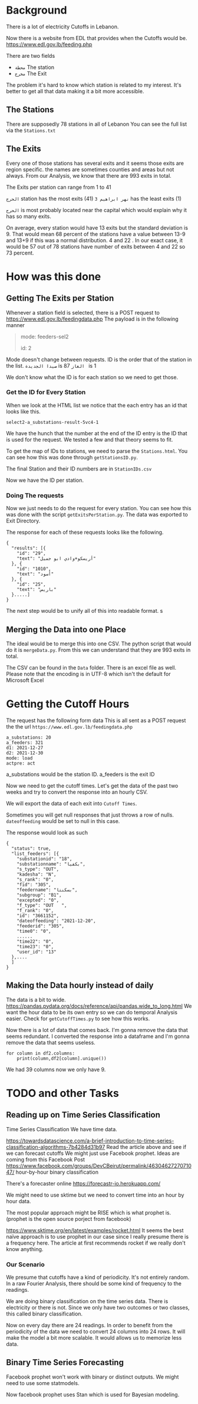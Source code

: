 # Background
There is a lot of electricity Cutoffs in Lebanon.

Now there is a website from EDL that provides when the Cutoffs would be.
https://www.edl.gov.lb/feeding.php

There are two fields
- `محطة` The station
- `مخرج` The Exit

The problem it's hard to know which station is related to my interest. It's better to get all that data making it a bit more accessible.

## The Stations
There are supposedly 78 stations in all of Lebanon
You can see the full list via the `Stations.txt`

## The Exits
Every one of those stations has several exits and it seems those exits are region specific.
the names are sometimes counties and areas but not always.
From our Analysis, we know that there are 993 exits in total.

The Exits per station can range from 1 to 41

`الحرج` station has the most exits (41)
`نهر ابراهيم 3` has the least exits (1)

`الحرج` is most probably located near the capital which would explain why it has so many exits.

On average, every station would have 13 exits but the standard deviation is 9. That would mean 68 percent of the stations have a value between 13-9 and 13+9 if this was a normal distribution. 4 and 22 . In our exact case, it would be 57 out of 78 stations have number of exits between 4 and 22 so 73 percent.

# How was this done
## Getting The Exits per Station
Whenever a station field is selected, there is a POST request to https://www.edl.gov.lb/feedingdata.php
The payload is in the following manner
> mode: feeders-sel2
>
> id: 2

Mode doesn't change between requests. ID is the order that of the station in the list.
`صيدا الجديدة` is 87
`الغاز ` is 1

We don't know what the ID is for each station so we need to get those.
### Get the ID for Every Station
When we look at the HTML list we notice that the each entry has an id that looks like this.
```
select2-a_substations-result-5vc4-1
```
We have the hunch that the number at the end of the ID entry is the ID that is used for the request. We tested a few and that theory seems to fit.

To get the map of IDs to stations, we need to parse the `Stations.html`. You can see how this was done through `getStationsID.py`.

The final Station and their ID numbers are in `StationIDs.csv`

Now we have the ID per station.

### Doing The requests
Now we just needs to do the request for every station. You can see how this was done with the script `getExitsPerStation.py`. The data was exported to Exit Directory.

The response for each of these requests looks like the following.
```
{
  "results": [{
    "id": "29",
    "text": "أريسكو+وادي ابو جميل"
  }, {
    "id": "1010",
    "text": "أسود"
  }, {
    "id": "25",
    "text": "باريس"
  }.....]
}

```
The next step would be to unify all of this into readable format. s
## Merging the Data into one Place
The ideal would be to merge this into one CSV. The python script that would do it is `mergeData.py`.
From this we can understand that they are 993 exits in total.

The CSV can be found in the `Data` folder. There is an excel file as well. Please note that the encoding is in UTF-8 which isn't the default for Microsoft Excel

# Getting the Cutoff Hours

The request has the following form data
This is all sent as a POST request the the url `https://www.edl.gov.lb/feedingdata.php`

```
a_substations: 20
a_feeders: 321
d1: 2021-12-27
d2: 2021-12-30
mode: load
actpre: act
```

a_substations would be the station ID. a_feeders is the exit ID

Now we need to get the cutoff times. Let's get the data of the past two weeks and try to convert the response into an hourly CSV.

We will export the data of each exit into `Cutoff Times`.

Sometimes you will get null responses that just throws a row of nulls.
`dateoffeeding` would be set to null in this case.

The response would look as such

```
{
  "status": true,
  "list_feeders": [{
    "substationid": "18",
    "substationname": "بكفيا",
    "s_type": "OUT",
    "kadesha": "N",
    "s_rank": "0",
    "fid": "305",
    "feedername": "بسكنتا",
    "subgroup": "B1",
    "excepted": "0",
    "f_type": "OUT   ",
    "f_rank": "0",
    "id": "3661152",
    "dateoffeeding": "2021-12-20",
    "feederid": "305",
    "time0": "0",
    ......
    "time22": "0",
    "time23": "0",
    "user_id": "13"
  },....
  ]
}
```


## Making the Data hourly instead of daily
The data is a bit to wide.
https://pandas.pydata.org/docs/reference/api/pandas.wide_to_long.html
We want the hour data to be its own entry so we can do temporal Analysis easier.
Check for `getCutoffTimes.py` to see how this works.

Now there is a lot of data that comes back. I'm gonna remove the data that seems redundant. I converted the response into a dataframe and I'm gonna remove the data that seems useless.

```
for column in df2.columns:
    print(column,df2[column].unique())
```
We had 39 columns now we only have 9.



# TODO and other Tasks
## Reading up on Time Series Classification
Time Series Classification
We have time data.

https://towardsdatascience.com/a-brief-introduction-to-time-series-classification-algorithms-7b4284d31b97
Read the article above and see if we can forecast cutoffs
We might just use Facebook prophet.
Ideas are coming from this Facebook Post
https://www.facebook.com/groups/DevCBeirut/permalink/4630462727071047/
hour-by-hour binary classification

There's a forecaster online
https://forecastr-io.herokuapp.com/

We might need to use sktime but we need to convert time into an hour by hour data.

The most popular approach might be RISE which is what prophet is. (prophet is the open source porject from facebook)

https://www.sktime.org/en/latest/examples/rocket.html
It seems the best naïve approach is to use prophet in our case since I really presume there is a frequency here. The article at first recommends rocket if we really don't know anything.

### Our Scenario
We presume that cutoffs have a kind of periodicity. It's not entirely random. In a raw Fourier Analysis, there should be some kind of frequency to the readings.

We are doing binary classification on the time series data. There is electricity or there is not. Since we only have two outcomes or two classes, this called binary classification.

Now on every day there are 24 readings. In order to benefit from the periodicity of the data we need to convert 24 columns into 24 rows. It will make the model a bit more scalable. It would allows us to memorize less data.

## Binary Time Series Forecasting
Facebook prophet won't work with binary or distinct outputs. We might need to use some statmodels.

Now facebook prophet uses Stan which is used for Bayesian modeling.
